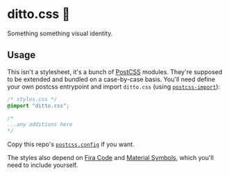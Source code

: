 # ditto.css 💅

Something something visual identity.

## Usage

This isn't a stylesheet, it's a bunch of [PostCSS](https://postcss.org/) modules.
They're supposed to be extended and bundled on a case-by-case basis.
You'll need define your own postcss entrypoint and import `ditto.css` (using [`postcss-import`](https://github.com/postcss/postcss-import)):

```css
/* styles.css */
@import "ditto.css";

/* 
...any additions here 
*/
```

Copy this repo's [`postcss.config`](./postcss.config.js) if you want.

The styles also depend on [Fira Code](https://fonts.google.com/share?selection.family=Fira%20Code:wght@300;400)
and [Material Symbols](https://fonts.google.com/icons?selected=Material%20Symbols%20Outlined%3Adone%3AFILL%400%3Bwght%40600%3BGRAD%400%3Bopsz%4048),
which you'll need to include yourself.
